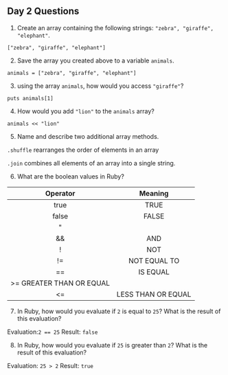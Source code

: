 ## Day 2 Questions

1. Create an array containing the following strings: `"zebra", "giraffe", "elephant"`.

`["zebra", "giraffe", "elephant"]`

2. Save the array you created above to a variable `animals`.

`animals = ["zebra", "giraffe", "elephant"]`

3. using the array `animals`, how would you access `"giraffe"`?

`puts animals[1]`

4. How would you add `"lion"` to the `animals` array?

`animals << "lion"`

5. Name and describe two additional array methods.

`.shuffle` rearranges the order of elements in an array

`.join` combines all elements of an array into a single string.

6. What are the boolean values in Ruby?

| Operator | Meaning |
| :---: | :---: |
| true |TRUE |
| false | FALSE |
| "||" | OR |
| && | AND |
| ! | NOT |
| != | NOT EQUAL TO |
| == | IS EQUAL |
| >=  GREATER THAN OR EQUAL |
| <= | LESS THAN OR EQUAL |

7. In Ruby, how would you evaluate if `2` is equal to `25`? What is the result of this evaluation?

Evaluation:`2 == 25`
Result: `false`

8. In Ruby, how would you evaluate if `25` is greater than `2`? What is the result of this evaluation?

Evaluation: `25 > 2`
Result: `true`
